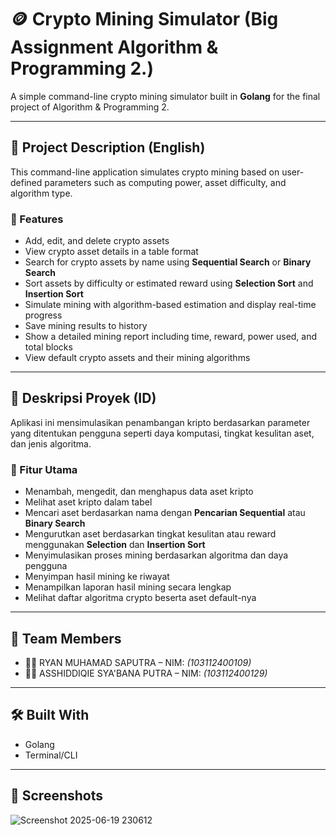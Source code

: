 # 🪙 Crypto Mining Simulator (Big Assignment Algorithm & Programming 2.)

A simple command-line crypto mining simulator built in **Golang** for the final project of Algorithm & Programming 2.

---

## 📌 Project Description (English)

This command-line application simulates crypto mining based on user-defined parameters such as computing power, asset difficulty, and algorithm type.

### 🔧 Features
- Add, edit, and delete crypto assets
- View crypto asset details in a table format
- Search for crypto assets by name using **Sequential Search** or **Binary Search**
- Sort assets by difficulty or estimated reward using **Selection Sort** and **Insertion Sort**
- Simulate mining with algorithm-based estimation and display real-time progress
- Save mining results to history
- Show a detailed mining report including time, reward, power used, and total blocks
- View default crypto assets and their mining algorithms

---

## 📌 Deskripsi Proyek (ID)

Aplikasi ini mensimulasikan penambangan kripto berdasarkan parameter yang ditentukan pengguna seperti daya komputasi, tingkat kesulitan aset, dan jenis algoritma.

### 🔧 Fitur Utama
- Menambah, mengedit, dan menghapus data aset kripto
- Melihat aset kripto dalam tabel
- Mencari aset berdasarkan nama dengan **Pencarian Sequential** atau **Binary Search**
- Mengurutkan aset berdasarkan tingkat kesulitan atau reward menggunakan **Selection** dan **Insertion Sort**
- Menyimulasikan proses mining berdasarkan algoritma dan daya pengguna
- Menyimpan hasil mining ke riwayat
- Menampilkan laporan hasil mining secara lengkap
- Melihat daftar algoritma crypto beserta aset default-nya

---

## 👥 Team Members
- 👨‍💻 RYAN MUHAMAD SAPUTRA – NIM: _(103112400109)_
- 👨‍💻 ASSHIDDIQIE SYA'BANA PUTRA – NIM: _(103112400129)_

---

## 🛠️ Built With

- Golang
- Terminal/CLI

---

## 📸 Screenshots
![Screenshot 2025-06-19 230612](https://github.com/user-attachments/assets/f393779f-ca3e-43a4-b831-985e44014252)





